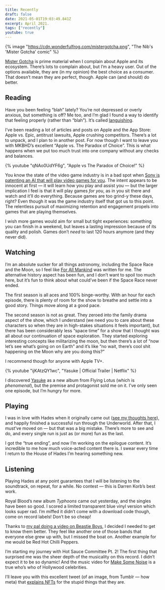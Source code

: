 ```yaml
---
title: Recently
draft: false
date: 2021-05-01T19:03:49.841Z
excerpt: April 2021.
tags: ["recently"]
youtube: true
---
```


{% image "https://cdn.wonderfulfrog.com/mistergotcha.png", "The Nib's 'Mister Gotcha' comic" %}

[Mister Gotcha][mistergotcha] is prime material when I complain about Apple and its ecosystem. There’s lots to complain about, but I’m a heavy user. Out of the options available, they are (in my opinion) the best choice as a consumer. That doesn’t mean they are perfect, though. Apple can (and should) do better.

## Reading

Have you been feeling “blah” lately? You’re not depressed or overly anxious, but something is off? Me too, and I’m glad I found a way to identify that feeling properly (rather than “blah”). It’s called [languishing][languishing].

I’ve been reading a lot of articles and posts on Apple and the App Store: Apple vs. Epic, antitrust lawsuits, Apple crushing competitors. There’s a lot to unpack, and I plan to in another post. For now though I want to leave you with MKBHD’s excellent “Apple vs. The Paradox of Choice”. This is what happens when we put too much trust into one company without any checks and balances.

{% youtube "qNAo0UdYF6g", "Apple vs The Paradox of Choice!" %}

You know the state of the video game industry is in a bad spot when [Sony is patenting an AI that will play video games for you][sonyai]. The intent appears to be innocent at first — it will learn how you play and assist you — but the larger implication I feel is that it will play games _for you_, as in you sit there and watch and it’ll do everything. Because games are too grind-y these days, right? Even though it was the game industry itself that got us to this point. The relentless pursuit of maximizing retention and engagement propels into games that are playing themselves.

I wish more games would aim for small but tight experiences: something you can finish in a weekend, but leaves a lasting impression because of its quality and polish. Games don’t _need_ to last 120 hours anymore (and they never did).

## Watching

I’m an absolute sucker for all things astronomy, including the Space Race and the Moon, so I feel like [For All Mankind][forallmankind] was written for me. The alternative history aspect has been fun, and I don’t want to spoil too much here, but it’s fun to think about what could’ve been if the Space Race never ended.

The first season is all aces and 100% binge-worthy. With an hour for each episode, there is plenty of room for the show to breathe and settle into a good story. Things move along at a good pace.

The second season is not as great. They zeroed into the family drama aspect of the show, which I understand (we need you to care about these characters so when they are in high-stakes situations it feels important), but there has been considerably less “space time” for a show that I thought was all about our continuation of space exploration. They started exploring interesting concepts like militarizing the moon, but then there’s a lot of “now let’s see what’s going on on Earth” and it’s like “no wait, there’s cool shit happening on the Moon why are you doing this?”

I recommend though for anyone with Apple TV+.

{% youtube "ijKAtzQY1wc", "Yasuke | Official Trailer | Netflix" %}

I discovered [Yasuke][yasuke] as a new album from Flying Lotus (which is _phenomenal_), but the premise and protagonist sold me on it. I’ve only seen one episode, but I’m hungry for more.

## Playing

I was in love with Hades when it originally came out ([see my thoughts here][hades]), and happily finished a successful run through the Underworld. After that, I must’ve moved on — but that was a big mistake. There’s more to see and do, and every single run is just as (or more) fun as the last.

I got the “true ending”, and now I’m working on the epilogue content. It’s incredible to me how much voice-acted content there is. I swear every time I return to the House of Hades I’m hearing something new.

## Listening

Playing Hades at any point guarantees that I will be listening to the soundtrack, on repeat, for a while. No contest — this is Darren Korb’s best work.

Royal Blood’s new album _Typhoons_ came out yesterday, and the singles have been so good. I scored a limited transparent blue vinyl version which looks super rad. I’m miffed it didn’t come with a download code though, come on record labels! Don’t be so cheap!

Thanks to [my pal doing a video on Beastie Boys][rankvideo], I decided I needed to get to know them better. They feel like another one of those bands that everyone else grew up with, but I missed the boat on. Another example for me would be Red Hot Chilli Peppers.

I’m starting my journey with Hot Sauce Committee Pt. 2! The first thing that surprised me was the sheer depth of the musicality on this record. I didn’t expect it to be so dynamic! And the music video for [Make Some Noise][makesomenoise] is a true who’s who of Hollywood celebrities.

I’ll leave you with this excellent tweet (of an image, from Tumblr — how meta) that [explains NFTs][nfts] for the stupid things that they are.

[mistergotcha]: https://thenib.com/mister-gotcha/
[languishing]: https://www.nytimes.com/2021/04/19/well/mind/covid-mental-health-languishing.html
[sonyai]: https://www.pcgamer.com/sony-patents-an-ai-bot-that-will-play-your-games-for-you/
[forallmankind]: https://tv.apple.com/ca/show/for-all-mankind/umc.cmc.6wsi780sz5tdbqcf11k76mkp7
[yasuke]: https://www.netflix.com/title/80990863?s=i&trkid=0
[hades]: ./posts/recently-11-2020#hades
[rankvideo]: https://www.youtube.com/watch?v=Y5sDNZjlfKM
[makesomenoise]: https://www.youtube.com/watch?v=WdgLMslbDuY
[nfts]: https://mobile.twitter.com/charlottejee/status/1387722711766650884
